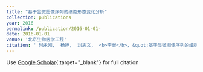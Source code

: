 ```yaml
---
title: "基于显微图像序列的细胞形态变化分析"
collection: publications
year: 2016
permalink: /publication/2016-01-01-
date: 2016-01-01
venue: '北京生物医学工程'
citation: ' 时永刚,  杨婷,  刘志文,  <b>李衡</b>, &quot;基于显微图像序列的细胞形态变化分析.&quot; 北京生物医学工程, 2016.'
---
```

Use [Google Scholar](https://scholar.google.com/scholar?q=基于显微图像序列的细胞形态变化分析){:target="_blank"} for full citation